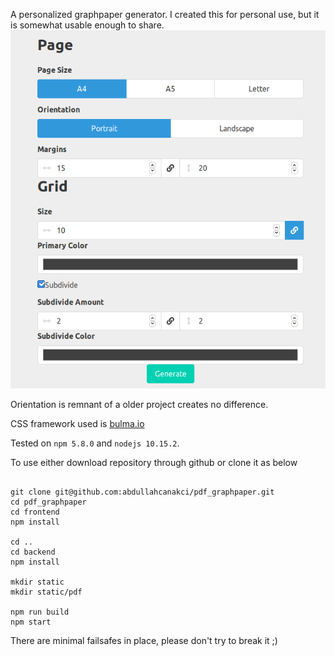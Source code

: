 A personalized graphpaper generator.
I created this for personal use, but it is somewhat usable enough to share.![screenshot](screenshot.png)

Orientation is remnant of a older project creates no difference.

CSS framework used is [bulma.io](https://bulma.io/)

Tested on `npm 5.8.0` and `nodejs 10.15.2`.

To use either download repository through github or clone it as below

```

git clone git@github.com:abdullahcanakci/pdf_graphpaper.git
cd pdf_graphpaper
cd frontend
npm install

cd ..
cd backend
npm install

mkdir static
mkdir static/pdf

npm run build
npm start

```


There are minimal failsafes in place, please don't try to break it ;)
